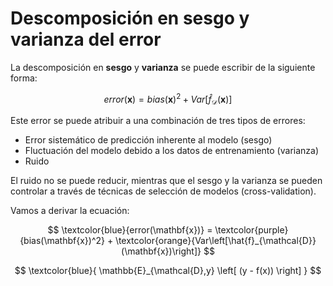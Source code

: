 # Descomposición en sesgo y varianza del error

La descomposición en __sesgo__ y __varianza__ se puede escribir de la siguiente forma:

$$
error(\mathbf{x}) = bias(\mathbf{x})^2 + Var\left[\hat{f}_{\mathcal{D}}(\mathbf{x})\right]
$$

Este error se puede atribuir a una combinación de tres tipos de errores:

- Error sistemático de predicción inherente al modelo (sesgo)
- Fluctuación del modelo debido a los datos de entrenamiento (varianza)
- Ruido

El ruido no se puede reducir, mientras que el sesgo y la varianza se pueden controlar a través de técnicas de selección de modelos (cross-validation).

Vamos a derivar la ecuación:

$$
\textcolor{blue}{error(\mathbf{x})} = \textcolor{purple}{bias(\mathbf{x})^2} + \textcolor{orange}{Var\left[\hat{f}_{\mathcal{D}}(\mathbf{x})\right]}
$$

$$
\textcolor{blue}{ \mathbb{E}_{\mathcal{D},y} \left[ (y - f(x)) \right] } 
$$
  

